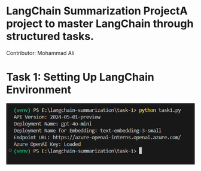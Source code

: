# LangChain Summarization ProjectA project to master LangChain through structured tasks. 
Contributor: Mohammad Ali

# Task 1: Setting Up LangChain Environment

![Langchain Environment Setup](task-1/output1.png)
